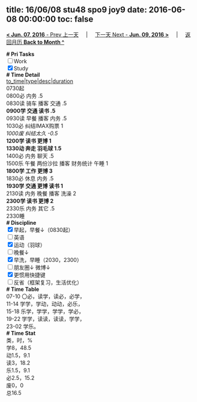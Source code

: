title: 16/06/08 stu48 spo9 joy9
date: 2016-06-08 00:00:00
toc: false
---
[**< Jun. 07, 2016** - Prev 上一天](/lifelogs/2016/06/d07.html) &nbsp; &nbsp; | &nbsp; &nbsp; [下一天 Next - **Jun. 09, 2016 >**](/lifelogs/2016/06/d09.html) &nbsp; &nbsp; |  &nbsp; &nbsp; [返回月历 **Back to Month ^**](/lifelogs/2016/06/index.html)
<br/><div><b># Pri Tasks</b></div><div><input type="checkbox"/>Work</div><div><input checked="true" type="checkbox"/>Study</div><div><b># Time Detail</b></div><div><u>to_time|type|desc|duration</u></div><div>0730起</div><div>0800必 内务 .5</div><div>0830读 骑车 播客 交通 .5</div><div><b>0900学 交通 读书 .5</b></div><div>0930读 早餐 播客 内务 .5</div><div>1030必 纠结IMAX购票 1</div><div><i>1000废 纠结太久 -0.5</i></div><div><b>1200学 读书 更博 1</b></div><div><b>1330动 奔走 羽毛球 1.5</b></div><div>1400必 内务 聊天 .5</div><div>1500乐 午餐 两份沙拉 播客 财务统计 午睡 1</div><div><b>1800学 工作 更博 3</b></div><div>1830必 休息 内务 .5</div><div><b>1930学 交通 更博 读书 1</b></div><div>2130读 内务 晚餐 播客 洗澡 2</div><div><b>2300学 读书 更博 2</b></div><div>2330乐 内务 其它 .5</div><div>2330睡</div><div><b># Discipline</b></div><div><input checked="true" type="checkbox"/>早起，早餐↓（0830起）</div><div><input type="checkbox"/>英语</div><div><input checked="true" type="checkbox"/>运动（羽球）</div><div><input type="checkbox"/>晚餐↓</div><div><input checked="true" type="checkbox"/>早洗，早睡（2030，2300）</div><div><b><input type="checkbox"/></b>朋友圈↓ 微博↓</div><div><input checked="true" type="checkbox"/>更惯用快捷键</div><div><input type="checkbox"/>反省（框架复习，生活优化）</div><div><b># Time Table</b></div><div>07-10 〇必，读学，读必，必学，</div><div>11-14 学学，学动，动动，必乐，</div><div>15-18 乐学，学学，学学，学必，</div><div>19-22 学学，读读，读读，学学，</div><div>23-02 学乐。</div><div><b># Time Stat</b></div><div>类，时，%</div><div>学8，48.5</div><div>动1.5，9.1</div><div>读3，18.2</div><div>乐1.5，9.1</div><div>必2.5，15.2</div><div>废0，0</div><div>总16.5</div>